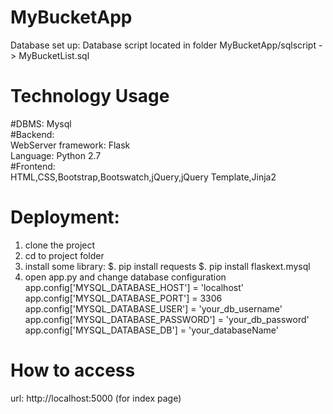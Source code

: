 # MyBucketApp
Database set up:
Database script located in folder MyBucketApp/sqlscript -> MyBucketList.sql
# Technology Usage
 #DBMS: Mysql  <br>
 #Backend: <br>
  WebServer framework: Flask <br>
  Language: Python 2.7 <br>
  #Frontend: <br>
HTML,CSS,Bootstrap,Bootswatch,jQuery,jQuery Template,Jinja2
# Deployment:
1. clone the project
2. cd to project folder
3. install some library: 
  $. pip install requests
  $. pip install flaskext.mysql
4. open app.py and change database configuration
   app.config['MYSQL_DATABASE_HOST'] = 'localhost'
   app.config['MYSQL_DATABASE_PORT'] = 3306
   app.config['MYSQL_DATABASE_USER'] = 'your_db_username'
   app.config['MYSQL_DATABASE_PASSWORD'] = 'your_db_password'
   app.config['MYSQL_DATABASE_DB'] = 'your_databaseName'

# How to access
url: http://localhost:5000   (for index page)













